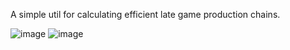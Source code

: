 A simple util for calculating efficient late game production chains.

![image](https://github.com/user-attachments/assets/e771b89b-8933-423d-b2f9-33ebb3d8fa9f)
![image](https://github.com/user-attachments/assets/1f9b4807-080d-4c7e-bf54-0bc62a0e5dd5)
